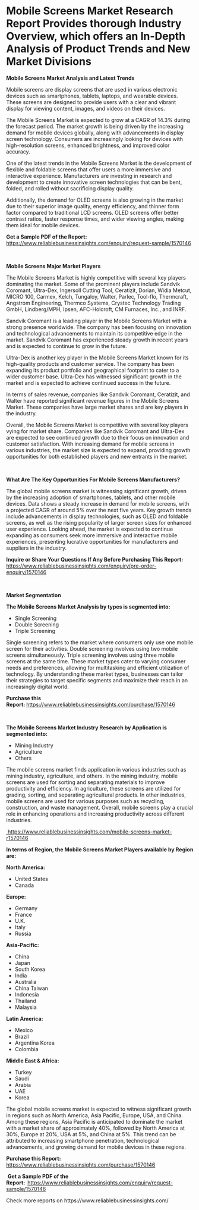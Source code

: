 <p><h1>Mobile Screens Market Research Report Provides thorough Industry Overview, which offers an In-Depth Analysis of Product Trends and New Market Divisions</h1></p><p><strong>Mobile Screens Market Analysis and Latest Trends</strong></p>
<p><p>Mobile screens are display screens that are used in various electronic devices such as smartphones, tablets, laptops, and wearable devices. These screens are designed to provide users with a clear and vibrant display for viewing content, images, and videos on their devices.</p><p>The Mobile Screens Market is expected to grow at a CAGR of 14.3% during the forecast period. The market growth is being driven by the increasing demand for mobile devices globally, along with advancements in display screen technology. Consumers are increasingly looking for devices with high-resolution screens, enhanced brightness, and improved color accuracy.</p><p>One of the latest trends in the Mobile Screens Market is the development of flexible and foldable screens that offer users a more immersive and interactive experience. Manufacturers are investing in research and development to create innovative screen technologies that can be bent, folded, and rolled without sacrificing display quality.</p><p>Additionally, the demand for OLED screens is also growing in the market due to their superior image quality, energy efficiency, and thinner form factor compared to traditional LCD screens. OLED screens offer better contrast ratios, faster response times, and wider viewing angles, making them ideal for mobile devices.</p></p>
<p><strong>Get a Sample PDF of the Report:&nbsp;</strong> <a href="https://www.reliablebusinessinsights.com/enquiry/request-sample/1570146">https://www.reliablebusinessinsights.com/enquiry/request-sample/1570146</a></p>
<p>&nbsp;</p>
<p><strong>Mobile Screens Major Market Players</strong></p>
<p><p>The Mobile Screens Market is highly competitive with several key players dominating the market. Some of the prominent players include Sandvik Coromant, Ultra-Dex, Ingersoll Cutting Tool, Ceratizit, Dorian, Widia Metcut, MICRO 100, Carmex, Kelch, Tungaloy, Walter, Parlec, Tool-flo, Thermcraft, Angstrom Engineering, Thermco Systems, Crystec Technology Trading GmbH, Lindberg/MPH, Ipsen, AFC-Holcroft, CM Furnaces, Inc., and INRF.</p><p>Sandvik Coromant is a leading player in the Mobile Screens Market with a strong presence worldwide. The company has been focusing on innovation and technological advancements to maintain its competitive edge in the market. Sandvik Coromant has experienced steady growth in recent years and is expected to continue to grow in the future.</p><p>Ultra-Dex is another key player in the Mobile Screens Market known for its high-quality products and customer service. The company has been expanding its product portfolio and geographical footprint to cater to a wider customer base. Ultra-Dex has witnessed significant growth in the market and is expected to achieve continued success in the future.</p><p>In terms of sales revenue, companies like Sandvik Coromant, Ceratizit, and Walter have reported significant revenue figures in the Mobile Screens Market. These companies have large market shares and are key players in the industry.</p><p>Overall, the Mobile Screens Market is competitive with several key players vying for market share. Companies like Sandvik Coromant and Ultra-Dex are expected to see continued growth due to their focus on innovation and customer satisfaction. With increasing demand for mobile screens in various industries, the market size is expected to expand, providing growth opportunities for both established players and new entrants in the market.</p></p>
<p>&nbsp;</p>
<p><strong>What Are The Key Opportunities For Mobile Screens Manufacturers?</strong></p>
<p><p>The global mobile screens market is witnessing significant growth, driven by the increasing adoption of smartphones, tablets, and other mobile devices. Data shows a steady increase in demand for mobile screens, with a projected CAGR of around 5% over the next five years. Key growth trends include advancements in display technologies, such as OLED and foldable screens, as well as the rising popularity of larger screen sizes for enhanced user experience. Looking ahead, the market is expected to continue expanding as consumers seek more immersive and interactive mobile experiences, presenting lucrative opportunities for manufacturers and suppliers in the industry.</p></p>
<p><strong>Inquire or Share Your Questions If Any Before Purchasing This Report:</strong> <a href="https://www.reliablebusinessinsights.com/enquiry/pre-order-enquiry/1570146">https://www.reliablebusinessinsights.com/enquiry/pre-order-enquiry/1570146</a></p>
<p>&nbsp;</p>
<p><strong>Market Segmentation</strong></p>
<p><strong>The Mobile Screens Market Analysis by types is segmented into:</strong></p>
<p><ul><li>Single Screening</li><li>Double Screening</li><li>Triple Screening</li></ul></p>
<p><p>Single screening refers to the market where consumers only use one mobile screen for their activities. Double screening involves using two mobile screens simultaneously. Triple screening involves using three mobile screens at the same time. These market types cater to varying consumer needs and preferences, allowing for multitasking and efficient utilization of technology. By understanding these market types, businesses can tailor their strategies to target specific segments and maximize their reach in an increasingly digital world.</p></p>
<p><strong>Purchase this Report:&nbsp;</strong><a href="https://www.reliablebusinessinsights.com/purchase/1570146">https://www.reliablebusinessinsights.com/purchase/1570146</a></p>
<p>&nbsp;</p>
<p><strong>The Mobile Screens Market Industry Research by Application is segmented into:</strong></p>
<p><ul><li>Mining Industry</li><li>Agriculture</li><li>Others</li></ul></p>
<p><p>The mobile screens market finds application in various industries such as mining industry, agriculture, and others. In the mining industry, mobile screens are used for sorting and separating materials to improve productivity and efficiency. In agriculture, these screens are utilized for grading, sorting, and separating agricultural products. In other industries, mobile screens are used for various purposes such as recycling, construction, and waste management. Overall, mobile screens play a crucial role in enhancing operations and increasing productivity across different industries.</p></p>
<p><a href="https://www.reliablebusinessinsights.com/mobile-screens-market-r1570146">&nbsp;https://www.reliablebusinessinsights.com/mobile-screens-market-r1570146</a></p>
<p><strong>In terms of Region, the Mobile Screens Market Players available by Region are:</strong></p>
<p>
    <p> <strong> North America: </strong>
        <ul>
            <li>United States</li>
            <li>Canada</li>
        </ul>
        </p> 
    <p> <strong> Europe: </strong>
        <ul>
            <li>Germany</li>
            <li>France</li>
            <li>U.K.</li>
            <li>Italy</li>
            <li>Russia</li>
        </ul>
        </p> 
    <p> <strong> Asia-Pacific: </strong>
        <ul>
            <li>China</li>
            <li>Japan</li>
            <li>South Korea</li>
            <li>India</li>
            <li>Australia</li>
            <li>China Taiwan</li>
            <li>Indonesia</li>
            <li>Thailand</li>
            <li>Malaysia</li>
        </ul>
        </p> 
    <p> <strong> Latin America: </strong>
        <ul>
            <li>Mexico</li>
            <li>Brazil</li>
            <li>Argentina Korea</li>
            <li>Colombia</li>
        </ul>
        </p> 
    <p> <strong> Middle East & Africa: </strong>
        <ul>
            <li>Turkey</li>
            <li>Saudi</li>
            <li>Arabia</li>
            <li>UAE</li>
            <li>Korea</li>
        </ul>
    </p>
    </p>
<p><p>The global mobile screens market is expected to witness significant growth in regions such as North America, Asia Pacific, Europe, USA, and China. Among these regions, Asia Pacific is anticipated to dominate the market with a market share of approximately 40%, followed by North America at 30%, Europe at 20%, USA at 5%, and China at 5%. This trend can be attributed to increasing smartphone penetration, technological advancements, and growing demand for mobile devices in these regions.</p></p>
<p><strong>Purchase this Report: </strong><a href="https://www.reliablebusinessinsights.com/purchase/1570146">https://www.reliablebusinessinsights.com/purchase/1570146</a></p>
<p>&nbsp;<strong>Get a Sample PDF of the Report:&nbsp;&nbsp;</strong><a href="https://www.reliablebusinessinsights.com/enquiry/request-sample/1570146">https://www.reliablebusinessinsights.com/enquiry/request-sample/1570146</a></p>
<p><strong></strong></p>
<p>Check more reports on https://www.reliablebusinessinsights.com/</p>